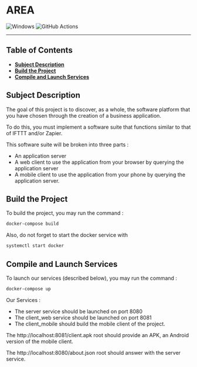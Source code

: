 # **AREA**

![Windows](https://img.shields.io/badge/Windows-0078D6?style=for-the-badge&logo=windows&logoColor=white)  ![GitHub Actions](https://img.shields.io/badge/github%20actions-%232671E5.svg?style=for-the-badge&logo=githubactions&logoColor=white)

***

## **Table of Contents**

- [**Subject Description**](#subject-description)
- [**Build the Project**](#build-the-project)
- [**Compile and Launch Services**](#compile-and-launch-services)

## **Subject Description**

The goal of this project is to discover, as a whole, the software platform that you have chosen through the creation of a business application.

To do this, you must implement a software suite that functions similar to that of IFTTT and/or Zapier.

This software suite will be broken into three parts :
- An application server 
- A web client to use the application from your browser by querying the application server
- A mobile client to use the application from your phone by querying the application server.


## **Build the Project**
To build the project, you may run the command :
```bash
docker-compose build
```

Also, do not forget to start the docker service with
```bash
systemctl start docker
```

## **Compile and Launch Services**
To launch our services (described below), you may run the command :
```bash
docker-compose up
```
Our Services :
- The server service should be launched on  port 8080
- The client_web service should be launched on port 8081
- The client_mobile should build the mobile client of the project.

The http://localhost:8081/client.apk root should provide an APK, an Android version of the mobile client.

The http://localhost:8080/about.json root should answer with the server service.




